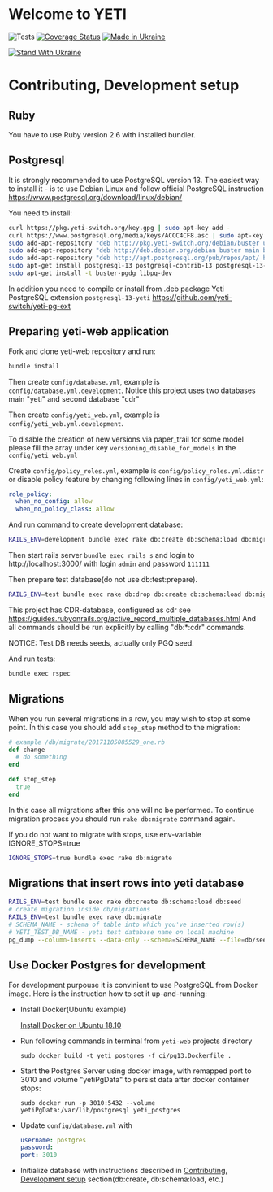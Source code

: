 # Welcome to YETI
![Tests](https://github.com/yeti-switch/yeti-web/workflows/Tests/badge.svg?branch=master)
[![Coverage Status](https://coveralls.io/repos/github/yeti-switch/yeti-web/badge.svg?branch=master)](https://coveralls.io/github/yeti-switch/yeti-web?branch=master)
[![Made in Ukraine](https://img.shields.io/badge/made_in-ukraine-ffd700.svg?labelColor=0057b7)](https://stand-with-ukraine.pp.ua)


[![Stand With Ukraine](https://raw.githubusercontent.com/vshymanskyy/StandWithUkraine/main/banner-team.svg)](https://stand-with-ukraine.pp.ua)


# Contributing, Development setup

## Ruby

You have to use Ruby version 2.6 with installed bundler.

## Postgresql

It is strongly recommended to use PostgreSQL version 13.
The easiest way to install it - is to use Debian Linux and follow official PostgreSQL instruction
https://www.postgresql.org/download/linux/debian/

You need to install:

```sh
curl https://pkg.yeti-switch.org/key.gpg | sudo apt-key add -
curl https://www.postgresql.org/media/keys/ACCC4CF8.asc	| sudo apt-key add -
sudo add-apt-repository "deb http://pkg.yeti-switch.org/debian/buster unstable main"
sudo add-apt-repository "deb http://deb.debian.org/debian buster main buster non-free"
sudo add-apt-repository "deb http://apt.postgresql.org/pub/repos/apt/ buster-pgdg main"
sudo apt-get install postgresql-13 postgresql-contrib-13 postgresql-13-prefix postgresql-13-pgq3 postgresql-13-pgq-ext postgresql-13-yeti postgresql-13-pllua
sudo apt-get install -t buster-pgdg libpq-dev
```
In addition you need to compile or install from .deb package Yeti PostgreSQL extension `postgresql-13-yeti` https://github.com/yeti-switch/yeti-pg-ext

## Preparing yeti-web application

Fork and clone yeti-web repository and run:

```sh
bundle install
```

Then create `config/database.yml`, example is `config/database.yml.development`. Notice this project uses two databases main "yeti" and second database "cdr"

Then create `config/yeti_web.yml`, example is `config/yeti_web.yml.development`.

To disable the creation of new versions via paper_trail for some model please fill the array under key `versioning_disable_for_models` in the `config/yeti_web.yml`

Сreate `config/policy_roles.yml`, example is `config/policy_roles.yml.distr` or disable policy feature by changing following lines in `config/yeti_web.yml`:

```yaml
role_policy:
  when_no_config: allow
  when_no_policy_class: allow
```

And run command to create development database:

```sh
RAILS_ENV=development bundle exec rake db:create db:schema:load db:migrate db:seed
```

Then start rails server `bundle exec rails s` and login to http://localhost:3000/ with
login `admin` and password `111111`

Then prepare test database(do not use db:test:prepare).

```sh
RAILS_ENV=test bundle exec rake db:drop db:create db:schema:load db:migrate db:seed
```

This project has CDR-database, configured as cdr
see https://guides.rubyonrails.org/active_record_multiple_databases.html
And all commands should be run explicitly by calling "db:*:cdr" commands.

NOTICE: Test DB needs seeds, actually only PGQ seed.

And run tests:

```sh
bundle exec rspec
```

## Migrations

When you run several migrations in a row, you may wish to stop at some point. In this case you should add `stop_step` method to the migration:

```ruby
# example /db/migrate/20171105085529_one.rb
def change
  # do something
end

def stop_step
  true
end
```

In this case all migrations after this one will no be performed. To continue migration process you should run `rake db:migrate` command again.

If you do not want to migrate with stops, use env-variable IGNORE_STOPS=true

```sh
IGNORE_STOPS=true bundle exec rake db:migrate
```

## Migrations that insert rows into yeti database

```bash
RAILS_ENV=test bundle exec rake db:create db:schema:load db:seed
# create migration inside db/migrations
RAILS_ENV=test bundle exec rake db:migrate
# SCHEMA_NAME - schema of table into which you've inserted row(s)
# YETI_TEST_DB_NAME - yeti test database name on local machine
pg_dump --column-inserts --data-only --schema=SCHEMA_NAME --file=db/seeds/main/SCHEMA_NAME.sql YETI_TEST_DB_NAME
```

## Use Docker Postgres for development

For development purpouse it is convinient to use PostgreSQL from Docker image. Here is the instruction how to set it up-and-running:

* Install Docker(Ubuntu example)

  [Install Docker on Ubuntu 18.10](https://www.thecodecampus.de/blog/install-docker-on-ubuntu-18-10/)

* Run following commands in terminal from `yeti-web` projects directory

  ```
  sudo docker build -t yeti_postgres -f ci/pg13.Dockerfile .
  ```

* Start the Postgres Server using docker image, with remapped port to 3010 and volume "yetiPgData" to persist data after docker container stops:

  ```
  sudo docker run -p 3010:5432 --volume yetiPgData:/var/lib/postgresql yeti_postgres
  ```

* Update `config/database.yml` with

  ```yml
  username: postgres
  password:
  port: 3010
  ```

* Initialize database with instructions described in [Contributing, Development setup](#contributing-development-setup) section(db:create, db:schema:load, etc.)
